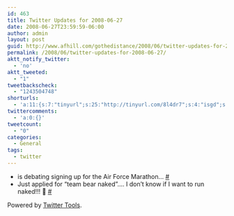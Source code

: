 ```yaml
---
id: 463
title: Twitter Updates for 2008-06-27
date: 2008-06-27T23:59:59-06:00
author: admin
layout: post
guid: http://www.afhill.com/gothedistance/2008/06/twitter-updates-for-2008-06-27/
permalink: /2008/06/twitter-updates-for-2008-06-27/
aktt_notify_twitter:
  - 'no'
aktt_tweeted:
  - "1"
tweetbackscheck:
  - "1243504748"
shorturls:
  - 'a:11:{s:7:"tinyurl";s:25:"http://tinyurl.com/8l4dr7";s:4:"isgd";s:17:"http://is.gd/ffof";s:5:"bitly";s:18:"http://bit.ly/im2T";s:5:"snipr";s:22:"http://snipr.com/9ro3e";s:5:"snurl";s:22:"http://snurl.com/9ro3e";s:7:"snipurl";s:24:"http://snipurl.com/9ro3e";s:5:"adjix";s:207:"(10 Jan 2008 temporary restriction: API requires valid partnerID or partnerEmail key in request. Contact us if this affects you.) Invalid Adjix request. API documentation @ http://web.adjix.com/AdjixAPI.html";s:4:"advu";s:203:"(10 Jan 2008 temporary restriction: API requires valid partnerID or partnerEmail key in request. Contact us if this affects you.) Invalid Adjix request. API documentation @ http://web.ad.vu/AdjixAPI.html";s:4:"zima";s:19:"http://zi.ma/68fb4d";s:4:"trim";s:17:"http://tr.im/49ri";s:9:"permalink";s:75:"http://www.afhill.com/gothedistance/2008/06/twitter-updates-for-2008-06-27/";}'
twittercomments:
  - 'a:0:{}'
tweetcount:
  - "0"
categories:
  - General
tags:
  - twitter
---
```

<ul class="aktt_tweet_digest">
  <li>
    is debating signing up for the Air Force Marathon&#8230; <a href="http://twitter.com/afhill262/statuses/844635830">#</a>
  </li>
  <li>
    Just applied for &#8220;team bear naked&#8221;&#8230;. I don&#8217;t know if I want to run naked!!! 🙂 <a href="http://twitter.com/afhill262/statuses/844862213">#</a>
  </li>
</ul>

<p class="aktt_credit">
  Powered by <a href="http://alexking.org/projects/wordpress">Twitter Tools</a>.
</p>